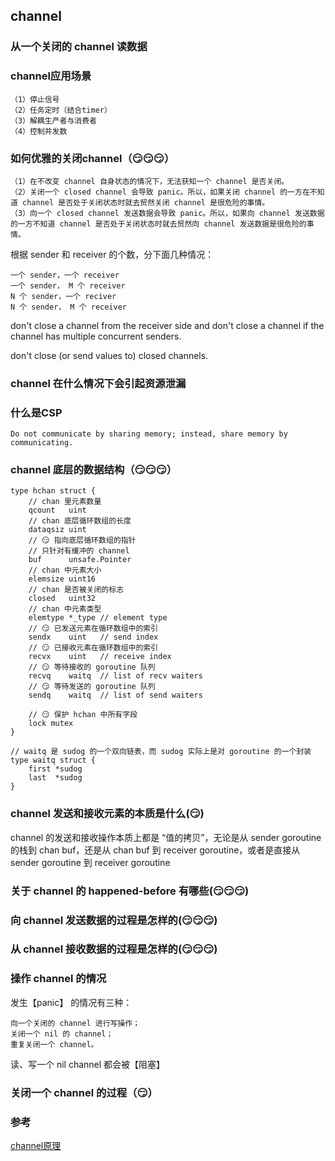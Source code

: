 ## channel

### 从一个关闭的 channel 读数据

### channel应用场景

    （1）停止信号
    （2）任务定时（结合timer）
    （3）解耦生产者与消费者
    （4）控制并发数

### 如何优雅的关闭channel（😏😏😏）

    （1）在不改变 channel 自身状态的情况下，无法获知一个 channel 是否关闭。
    （2）关闭一个 closed channel 会导致 panic。所以，如果关闭 channel 的一方在不知道 channel 是否处于关闭状态时就去贸然关闭 channel 是很危险的事情。
    （3）向一个 closed channel 发送数据会导致 panic。所以，如果向 channel 发送数据的一方不知道 channel 是否处于关闭状态时就去贸然向 channel 发送数据是很危险的事情。

根据 sender 和 receiver 的个数，分下面几种情况：

    一个 sender，一个 receiver
    一个 sender， M 个 receiver
    N 个 sender，一个 reciver
    N 个 sender， M 个 receiver


don't close a channel from the receiver side and don't close a channel if the channel has multiple concurrent senders.

don't close (or send values to) closed channels.


### channel 在什么情况下会引起资源泄漏

### 什么是CSP

    Do not communicate by sharing memory; instead, share memory by communicating.


### channel 底层的数据结构（😏😏😏）

```golang
type hchan struct {
    // chan 里元素数量
    qcount   uint
    // chan 底层循环数组的长度
    dataqsiz uint
    // 😏 指向底层循环数组的指针
    // 只针对有缓冲的 channel
    buf      unsafe.Pointer
    // chan 中元素大小
    elemsize uint16
    // chan 是否被关闭的标志
    closed   uint32
    // chan 中元素类型
    elemtype *_type // element type
    // 😏 已发送元素在循环数组中的索引
    sendx    uint   // send index
    // 😏 已接收元素在循环数组中的索引
    recvx    uint   // receive index
    // 😏 等待接收的 goroutine 队列
    recvq    waitq  // list of recv waiters
    // 😏 等待发送的 goroutine 队列
    sendq    waitq  // list of send waiters

    // 😏 保护 hchan 中所有字段
    lock mutex
}

// waitq 是 sudog 的一个双向链表，而 sudog 实际上是对 goroutine 的一个封装
type waitq struct {
    first *sudog
    last  *sudog
}
```

### channel 发送和接收元素的本质是什么(😏)

channel 的发送和接收操作本质上都是 “值的拷贝”，无论是从 sender goroutine 的栈到 chan buf，还是从 chan buf 到 receiver goroutine，或者是直接从 sender goroutine 到 receiver goroutine

### 关于 channel 的 happened-before 有哪些(😏😏😏)

### 向 channel 发送数据的过程是怎样的(😏😏😏)

### 从 channel 接收数据的过程是怎样的(😏😏😏)

### 操作 channel 的情况

发生【panic】 的情况有三种：

    向一个关闭的 channel 进行写操作；
    关闭一个 nil 的 channel；
    重复关闭一个 channel。


读、写一个 nil channel 都会被【阻塞】

### 关闭一个 channel 的过程（😏）



### 参考

[channel原理](https://qcrao91.gitbook.io/go/channel/cong-yi-ge-guan-bi-de-channel-reng-ran-neng-du-chu-shu-ju-ma)